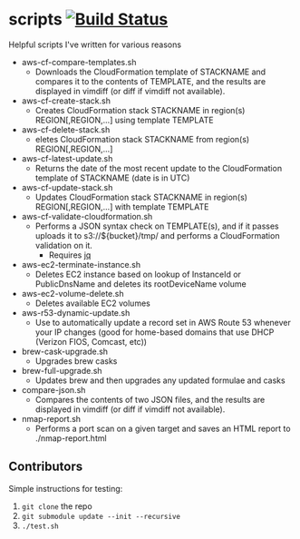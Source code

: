 # scripts [![Build Status](https://travis-ci.org/DrStrangepork/scripts.svg?branch=master)](https://travis-ci.org/DrStrangepork/scripts)
Helpful scripts I've written for various reasons

- aws-cf-compare-templates.sh
    + Downloads the CloudFormation template of STACKNAME and compares it to the contents of TEMPLATE, and the results are displayed in vimdiff (or diff if vimdiff not available).
- aws-cf-create-stack.sh
    + Creates CloudFormation stack STACKNAME in region(s) REGION[,REGION,...] using template TEMPLATE
- aws-cf-delete-stack.sh
    + eletes CloudFormation stack STACKNAME from region(s) REGION[,REGION,...]
- aws-cf-latest-update.sh
    + Returns the date of the most recent update to the CloudFormation template of STACKNAME (date is in UTC)
- aws-cf-update-stack.sh
    + Updates CloudFormation stack STACKNAME in region(s) REGION[,REGION,...] with template TEMPLATE
- aws-cf-validate-cloudformation.sh
    + Performs a JSON syntax check on TEMPLATE(s), and if it passes uploads it to s3://\${bucket}/tmp/ and performs a CloudFormation validation on it.
        * Requires [jq](https://stedolan.github.io/jq/)
- aws-ec2-terminate-instance.sh
    + Deletes EC2 instance based on lookup of InstanceId or PublicDnsName and deletes its rootDeviceName volume
- aws-ec2-volume-delete.sh
    + Deletes available EC2 volumes
- aws-r53-dynamic-update.sh
    + Use to automatically update a record set in AWS Route 53 whenever your IP changes (good for home-based domains that use DHCP (Verizon FIOS, Comcast, etc))
- brew-cask-upgrade.sh
    + Upgrades brew casks
- brew-full-upgrade.sh
    + Updates brew and then upgrades any updated formulae and casks
- compare-json.sh
    + Compares the contents of two JSON files, and the results are displayed in vimdiff (or diff if vimdiff not available).
- nmap-report.sh
    + Performs a port scan on a given target and saves an HTML report to ./nmap-report.html

## Contributors
Simple instructions for testing:
1. `git clone` the repo
2. `git submodule update --init --recursive`
3. `./test.sh`
